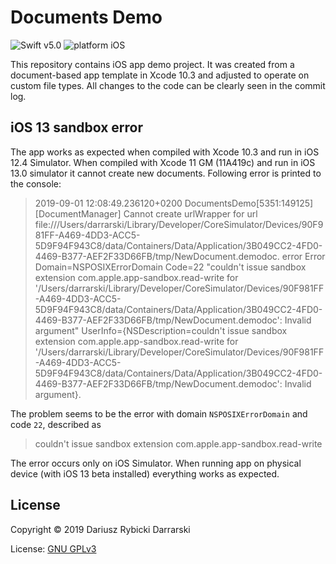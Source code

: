 # Documents Demo

![Swift v5.0](https://img.shields.io/badge/swift-v5.0-orange.svg)
![platform iOS](https://img.shields.io/badge/platform-iOS-blue.svg)

This repository contains iOS app demo project. It was created from a document-based app template in Xcode 10.3 and adjusted to operate on custom file types. All changes to the code can be clearly seen in the commit log.

## iOS 13 sandbox error

The app works as expected when compiled with Xcode 10.3 and run in iOS 12.4 Simulator. When compiled with Xcode 11 GM (11A419c) and run in iOS 13.0 simulator it cannot create new documents. Following error is printed to the console:

> 2019-09-01 12:08:49.236120+0200 DocumentsDemo[5351:149125] [DocumentManager] Cannot create urlWrapper for url file:///Users/darrarski/Library/Developer/CoreSimulator/Devices/90F981FF-A469-4DD3-ACC5-5D9F94F943C8/data/Containers/Data/Application/3B049CC2-4FD0-4469-B377-AEF2F33D66FB/tmp/NewDocument.demodoc. error Error Domain=NSPOSIXErrorDomain Code=22 "couldn't issue sandbox extension com.apple.app-sandbox.read-write for '/Users/darrarski/Library/Developer/CoreSimulator/Devices/90F981FF-A469-4DD3-ACC5-5D9F94F943C8/data/Containers/Data/Application/3B049CC2-4FD0-4469-B377-AEF2F33D66FB/tmp/NewDocument.demodoc': Invalid argument" UserInfo={NSDescription=couldn't issue sandbox extension com.apple.app-sandbox.read-write for '/Users/darrarski/Library/Developer/CoreSimulator/Devices/90F981FF-A469-4DD3-ACC5-5D9F94F943C8/data/Containers/Data/Application/3B049CC2-4FD0-4469-B377-AEF2F33D66FB/tmp/NewDocument.demodoc': Invalid argument}.

The problem seems to be the error with domain `NSPOSIXErrorDomain` and code `22`, described as 

> couldn't issue sandbox extension com.apple.app-sandbox.read-write

The error occurs only on iOS Simulator. When running app on physical device (with iOS 13 beta installed) everything works as expected.

## License

Copyright © 2019 Dariusz Rybicki Darrarski

License: [GNU GPLv3](LICENSE)
